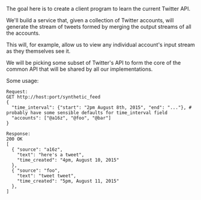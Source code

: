 The goal here is to create a client program to learn the current Twitter API. 

We'll build a service that, given a collection of Twitter accounts, will generate the stream of tweets formed by merging the output streams of all the accounts. 

This will, for example, allow us to view any individual account's input stream as they themselves see it.

We will be picking some subset of Twitter's API to form the core of the common API that will be shared by all our implementations. 

Some usage: 
```
Request:
GET http://host:port/synthetic_feed
{
  "time_interval": {"start": "2pm August 8th, 2015", "end": "..."}, # probably have some sensible defaults for time_interval field
  "accounts": ["@a16z", "@foo", "@bar"]
}

Response:
200 OK
[
  { "source": "a16z",
    "text": "here's a tweet",
    "time_created": "4pm, August 10, 2015"
  },
  { "source": "foo",
    "text": "tweet tweet",
    "time_created": "5pm, August 11, 2015"
  },
]
```
